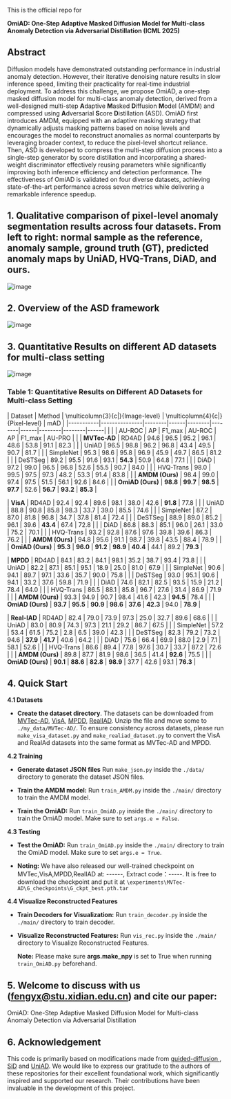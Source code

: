 This is the official repo for

**OmiAD: One-Step Adaptive Masked Diffusion Model for Multi-class Anomaly Detection via Adversarial Distillation (ICML 2025)**

## Abstract
Diffusion models have demonstrated outstanding performance in industrial anomaly detection. However, their iterative denoising nature results in slow inference speed, limiting their practicality for real-time industrial deployment. To address this challenge, we propose OmiAD, a one-step masked diffusion model for multi-class anomaly detection, derived from a well-designed multi-step **A**daptive **M**asked **D**iffusion **M**odel (AMDM) and compressed using **A**dversarial **S**core **D**istillation (ASD). OmiAD first introduces AMDM, equipped with an adaptive masking strategy that dynamically adjusts masking patterns based on noise levels and encourages the model to reconstruct anomalies as normal counterparts by leveraging broader context, to reduce the pixel-level shortcut reliance. Then, ASD  is developed to compress the multi-step diffusion process into a single-step generator by score distillation and incorporating a shared-weight discriminator effectively reusing parameters while significantly improving both inference efficiency and detection performance. The effectiveness of OmiAD is validated on four diverse datasets, achieving state-of-the-art performance across seven metrics while delivering a remarkable inference speedup.

## 1. Qualitative comparison of pixel-level anomaly segmentation results across four datasets. From left to right: normal sample as the reference, anomaly sample, ground truth (GT), predicted anomaly maps by UniAD, HVQ-Trans, DiAD, and ours.
![image](https://github.com/user-attachments/assets/8f1593d2-2800-4ee4-a80d-2bb002e28459)

## 2. Overview of the ASD framework
![image](https://github.com/user-attachments/assets/545ac28e-2dba-41e2-b184-4452313a92d5)

## 3. Quantitative Results on different AD datasets for multi-class setting
![image](https://github.com/user-attachments/assets/2c452ee4-1566-435b-bdca-b717287440e6)

### Table 1: Quantitative Results on Different AD Datasets for Multi-class Setting

| Dataset   | Method        | \multicolumn{3}{c|}{Image-level}     | \multicolumn{4}{c|}{Pixel-level}            | mAD  |
|-----------|---------------|--------|------|--------|--------|------|--------|--------|------|
|           |               | AU-ROC | AP   | F1_max | AU-ROC | AP   | F1_max | AU-PRO |      |
| **MVTec-AD** | RD4AD        | 94.6   | 96.5 | 95.2   | 96.1   | 48.6 | 53.8   | 91.1   | 82.3 |
|           | UniAD         | 96.5   | 98.8 | 96.2   | 96.8   | 43.4 | 49.5   | 90.7   | 81.7 |
|           | SimpleNet     | 95.3   | 98.6 | 95.8   | 96.9   | 45.9 | 49.7   | 86.5   | 81.2 |
|           | DeSTSeg       | 89.2   | 95.5 | 91.6   | 93.1   | **54.3** | 50.9 | 64.8   | 77.1 |
|           | DiAD          | 97.2   | 99.0 | 96.5   | 96.8   | 52.6 | 55.5   | 90.7   | 84.0 |
|           | HVQ-Trans     | 98.0   | 99.5 | 97.5   | 97.3   | 48.2 | 53.3   | 91.4   | 83.8 |
|           | **AMDM (Ours)** | 98.4 | 99.0 | 97.4   | 97.5   | 51.5 | 56.1   | 92.6   | 84.6 |
|           | **OmiAD (Ours)** | **98.8** | **99.7** | **98.5** | **97.7** | 52.6 | **56.7** | **93.2** | **85.3** |

| **VisA**    | RD4AD        | 92.4   | 92.4 | 89.6   | 98.1   | 38.0 | 42.6   | **91.8** | 77.8 |
|           | UniAD         | 88.8   | 90.8 | 85.8   | 98.3   | 33.7 | 39.0   | 85.5   | 74.6 |
|           | SimpleNet     | 87.2   | 87.0 | 81.8   | 96.8   | 34.7 | 37.8   | 81.4   | 72.4 |
|           | DeSTSeg       | 88.9   | 89.0 | 85.2   | 96.1   | 39.6 | **43.4** | 67.4 | 72.8 |
|           | DiAD          | 86.8   | 88.3 | 85.1   | 96.0   | 26.1 | 33.0   | 75.2   | 70.1 |
|           | HVQ-Trans     | 93.2   | 92.8 | 87.6   | 97.6   | 39.8 | 39.6   | 86.3   | 76.2 |
|           | **AMDM (Ours)** | 94.8 | 95.6 | 91.1   | 98.7   | 39.8 | 43.5   | 88.4   | 78.9 |
|           | **OmiAD (Ours)** | **95.3** | **96.0** | **91.2** | **98.9** | **40.4** | 44.1 | 89.2 | **79.3** |

| **MPDD**    | RD4AD        | 84.1   | 83.2 | 84.1   | 98.1   | 35.2 | 38.7   | 93.4   | 73.8 |
|           | UniAD         | 82.2   | 87.1 | 85.1   | 95.1   | 18.9 | 25.0   | 81.0   | 67.9 |
|           | SimpleNet     | 90.6   | 94.1 | 89.7   | 97.1   | 33.6 | 35.7   | 90.0   | 75.8 |
|           | DeSTSeg       | 93.0   | 95.1 | 90.6   | 94.1   | 33.2 | 37.6   | 59.8   | 71.9 |
|           | DiAD          | 74.6   | 82.1 | 82.5   | 93.5   | 15.9 | 21.2   | 78.4   | 64.0 |
|           | HVQ-Trans     | 86.5   | 88.1 | 85.8   | 96.7   | 27.6 | 31.4   | 86.9   | 71.9 |
|           | **AMDM (Ours)** | 93.3 | 94.9 | 90.7   | 98.4   | 41.6 | 42.3   | **94.5** | 78.4 |
|           | **OmiAD (Ours)** | **93.7** | **95.5** | **90.9** | **98.6** | **37.6** | **42.3** | 94.0 | **78.9** |

| **Real-IAD** | RD4AD       | 82.4   | 79.0 | 73.9   | 97.3   | 25.0 | 32.7   | 89.6   | 68.6 |
|           | UniAD         | 83.0   | 80.9 | 74.3   | 97.3   | 21.1 | 29.2   | 86.7   | 67.5 |
|           | SimpleNet     | 57.2   | 53.4 | 61.5   | 75.2   | 2.8  | 6.5    | 39.0   | 42.3 |
|           | DeSTSeg       | 82.3   | 79.2 | 73.2   | 94.6   | **37.9** | **41.7** | 40.6 | 64.2 |
|           | DiAD          | 75.6   | 66.4 | 69.9   | 88.0   | 2.9  | 7.1    | 58.1   | 52.6 |
|           | HVQ-Trans     | 86.6   | 89.4 | 77.8   | 97.6   | 30.7 | 33.7   | 87.2   | 72.6 |
|           | **AMDM (Ours)** | 89.8 | 87.7 | 81.9   | 98.6   | 36.5 | 41.4   | **92.6** | 75.5 |
|           | **OmiAD (Ours)** | **90.1** | **88.6** | **82.8** | **98.9** | 37.7 | 42.6 | 93.1 | **76.3** |

## 4. Quick Start
**4.1 Datasets**
- **Create the dataset directory**. The datasets can be downloaded from [MVTec-AD](https://www.mvtec.com/company/research/datasets/mvtec-ad/), [VisA](https://github.com/amazon-science/spot-diff), [MPDD](https://github.com/stepanje/MPDD), [RealIAD](https://github.com/Tencent/AnomalyDetection_Real-IAD](https://realiad4ad.github.io/Real-IAD/)).  Unzip the file and move some to `./my_data/MVTec-AD/`. To ensure consistency across datasets, please run `make_visa_dataset.py` and `make_realiad_dataset.py` to convert the VisA and RealAd datasets into the same format as MVTec-AD and MPDD.

**4.2 Training**
- **Generate dataset JSON files** Run `make_json.py` inside the `./data/` directory to generate the dataset JSON files.

- **Train the AMDM model:** Run `train_AMDM.py` inside the `./main/` directory to train the AMDM model.

- **Train the OmiAD:** Run `train_OmiAD.py` inside the `./main/` directory to train the OmiAD model. Make sure to set `args.e = False`.

**4.3 Testing**

- **Test the OmiAD:** Run `train_OmiAD.py` inside the `./main/` directory to train the OmiAD model. Make sure to set `args.e = True`.

- **Noting:**
We have also released our well-trained checkpoint on MVTec,VisA,MPDD,RealIAD at: ------, Extract code：-----. It is free to download the checkpoint and put it at `\experiments\MVTec-AD\G_checkpoints\G_ckpt_best.pth.tar`

**4.4 Visualize Reconstructed Features**
- **Train Decoders for Visualization:** Run `train_decoder.py` inside the `./main/` directory to train decoder. 

- **Visualize Reconstructed Features:** Run `vis_rec.py` inside the `./main/` directory to Visualize Reconstructed Features.

    **Note:** Please make sure **args.make_npy** is set to True when running `train_OmiAD.py` beforehand.


## 5. Welcome to discuss with us (fengyx@stu.xidian.edu.cn) and cite our paper:
OmiAD: One-Step Adaptive Masked Diffusion Model for Multi-class Anomaly Detection via Adversarial Distillation

## 6. Acknowledgement
This code is primarily based on modifications made from [guided-diffusion
](https://github.com/openai/guided-diffusion), [SiD](https://github.com/mingyuanzhou/SiD) and [UniAD](https://github.com/zhiyuanyou/UniAD). We would like to express our gratitude to the authors of these repositories for their excellent foundational work, which significantly inspired and supported our research. Their contributions have been invaluable in the development of this project.



